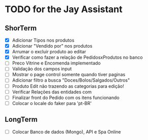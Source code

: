 # TODO for the Jay Assistant

## ShorTerm 
- [x] Adicionar Tipos nos produtos
- [x] Adicionar "Vendido por" nos produtos
- [x] Arrumar o excluir produto ao editar
- [X] Verificar como fazer a relação de PedidosxProdutos no banco
- [ ] Preco Vitrine e Encomenda implementado
- [ ] Validação dos campos input
- [ ] Mostrar o page control somente quando tiver paginas
- [ ] Adicionar filtro a busca "Doces/Bolos/Salgados/Outros"
- [ ] Produto Edit não trazendo as categorias para edição!
- [ ] Verificar Relações das entidades com
- [ ] Finalizar front do Pedido com os itens funcionando
- [ ] Colocar o locale do faker para 'pt-BR'

## LongTerm
- [ ] Colocar Banco de dados (Mongo), API e Spa Online